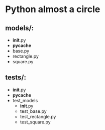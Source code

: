 # Python almost a circle

## models/:
* __init__.py
* __pycache__
* base.py
* rectangle.py
* square.py

## tests/:
* __init__.py
* __pycache__
* test_models
	* __init__.py
	* test_base.py
	* test_rectangle.py
	* test_square.py
